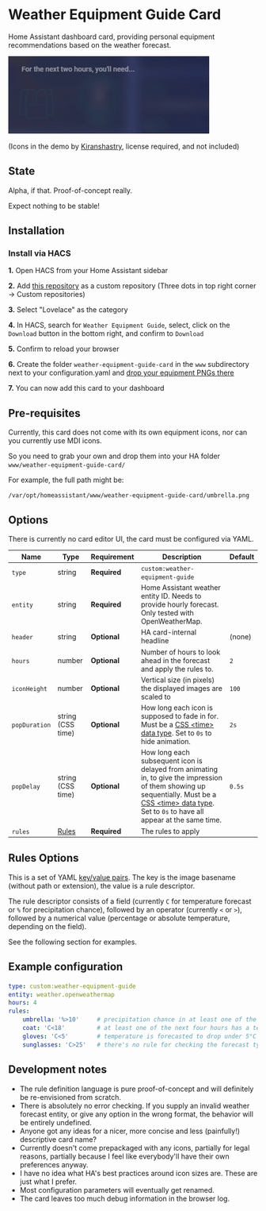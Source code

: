 # Weather Equipment Guide Card

Home Assistant dashboard card, providing personal equipment recommendations based on the weather forecast.

![Screenshot](pub/preview_with_Kiranshastry_icons.gif)

(Icons in the demo by [Kiranshastry](https://www.flaticon.com/search?author_id=257&style_id=879), license required, and not included)

## State

Alpha, if that. Proof-of-concept really.

Expect nothing to be stable!

## Installation

### Install via HACS

**1.** Open HACS from your Home Assistant sidebar

**2.** Add [this repository](https://github.com/hheimbuerger/lovelace-weather-equipment-guide-card) as a custom repository (Three dots in top right corner -> Custom repositories)

**3.** Select "Lovelace" as the category

**4.** In HACS, search for `Weather Equipment Guide`, select, click on the `Download` button in the bottom right, and confirm to `Download`

**5.** Confirm to reload your browser

**6.** Create the folder `weather-equipment-guide-card` in the `www` subdirectory next to your configuration.yaml and [drop your equipment PNGs there](#pre-requisites)

**7.** You can now add this card to your dashboard

## Pre-requisites

Currently, this card does not come with its own equipment icons, nor can you currently use MDI icons.

So you need to grab your own and drop them into your HA folder `www/weather-equipment-guide-card/`

For example, the full path might be:

```
/var/opt/homeassistant/www/weather-equipment-guide-card/umbrella.png
```

## Options

There is currently no card editor UI, the card must be configured via YAML.

| Name                             | Type                   | Requirement  | Description                                                                                                                                                     | Default             |
|----------------------------------|------------------------|--------------|-----------------------------------------------------------------------------------------------------------------------------------------------------------------|---------------------|
| `type`                           | string                 | **Required** | `custom:weather-equipment-guide`                                                                                                                                |                     |
| `entity`                         | string                 | **Required** | Home Assistant weather entity ID. Needs to provide hourly forecast. Only tested with OpenWeatherMap.                                                            |                     |
| `header`                         | string                 | **Optional** | HA card-internal headline                                                                                                                                       | (none)              |
| `hours`                          | number                 | **Optional** | Number of hours to look ahead in the forecast and apply the rules to.                                                                                           | `2`                 |
| `iconHeight`                     | number                 | **Optional** | Vertical size (in pixels) the displayed images are scaled to                                                                                                                | `100`               |
| `popDuration`                    | string (CSS time)      | **Optional** | How long each icon is supposed to fade in for. Must be a [CSS &lt;time&gt; data type](https://developer.mozilla.org/en-US/docs/Web/CSS/time). Set to `0s` to hide animation. | `2s`                |
| `popDelay`                    | string (CSS time)      | **Optional** | How long each subsequent icon is delayed from animating in, to give the impression of them showing up sequentially. Must be a [CSS &lt;time&gt; data type](https://developer.mozilla.org/en-US/docs/Web/CSS/time). Set to `0s` to have all appear at the same time. | `0.5s`                |
| `rules`                          | [Rules](#rules-options)        | **Required** | The rules to apply                                                                                                                                              |                     |


## Rules Options

This is a set of YAML [key/value pairs](https://en.wikipedia.org/wiki/YAML#Basic_components). The key is the image basename (without path or extension), the value is a rule descriptor.

The rule descriptor consists of a field (currently `C` for temperature forecast or `%` for precipitation chance), followed by an operator (currently `<` or `>`), followed by a numerical value (percentage or absolute temperature, depending on the field).

See the following section for examples.

## Example configuration

```yaml
type: custom:weather-equipment-guide
entity: weather.openweathermap
hours: 4
rules:
    umbrella: '%>10'     # precipitation chance in at least one of the next four hours is over 10%
    coat: 'C<18'         # at least one of the next four hours has a temperature forecast of under 18°C
    gloves: 'C<5'        # temperature is forecasted to drop under 5°C at some point in the next four hours
    sunglasses: 'C>25'   # there's no rule for checking the forecast type yet, so for now let's just check temperature
```

## Development notes

* The rule definition language is pure proof-of-concept and will definitely be re-envisioned from scratch.
* There is absolutely no error checking. If you supply an invalid weather forecast entity, or give any option in the wrong format, the behavior will be entirely undefined.
* Anyone got any ideas for a nicer, more concise and less (painfully!) descriptive card name?
* Currently doesn't come prepackaged with any icons, partially for legal reasons, partially because I feel like everybody'll have their own preferences anyway.
* I have no idea what HA's best practices around icon sizes are. These are just what I prefer.
* Most configuration parameters will eventually get renamed.
* The card leaves too much debug information in the browser log.
